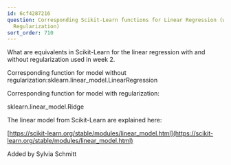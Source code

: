 ```yaml
---
id: 6cf4287216
question: Corresponding Scikit-Learn functions for Linear Regression (with and without
  Regularization)
sort_order: 710
---
```


What are equivalents in Scikit-Learn for the linear regression with and without regularization used in week 2.

Corresponding function for model without regularization:sklearn.linear_model.LinearRegression

Corresponding function for model with regularization:

sklearn.linear_model.Ridge

The linear model from Scikit-Learn are explained  here:

[https://scikit-learn.org/stable/modules/linear_model.html](https://scikit-learn.org/stable/modules/linear_model.html)

Added by Sylvia Schmitt

